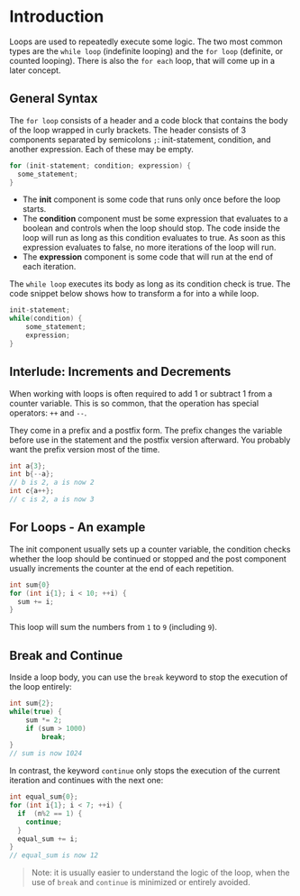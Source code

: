 # Introduction

Loops are used to repeatedly execute some logic.
The two most common types are the `while loop` (indefinite looping) and the `for loop` (definite, or counted looping).
There is also the `for each` loop, that will come up in a later concept.


## General Syntax

The `for loop` consists of a header and a code block that contains the body of the loop wrapped in curly brackets.
The header consists of 3 components separated by semicolons `;`:  init-statement, condition, and another expression.
Each of these may be empty.

```cpp
for (init-statement; condition; expression) {
  some_statement;
}
```

- The **init** component is some code that runs only once before the loop starts.
- The **condition** component must be some expression that evaluates to a boolean and controls when the loop should stop.
The code inside the loop will run as long as this condition evaluates to true.
As soon as this expression evaluates to false, no more iterations of the loop will run.
- The **expression** component is some code that will run at the end of each iteration.


The `while loop` executes its body as long as its condition check is true.
The code snippet below shows how to transform a for into a while loop.

```cpp
init-statement;
while(condition) {
    some_statement;
    expression;
}
```

## Interlude: Increments and Decrements

When working with loops is often required to add 1 or subtract 1 from a counter variable.
This is so common, that the operation has special operators: `++` and `--`.

They come in a prefix and a postfix form.
The prefix changes the variable before use in the statement and the postfix version afterward.
You probably want the prefix version most of the time.

```cpp
int a{3};
int b{--a};
// b is 2, a is now 2
int c{a++};
// c is 2, a is now 3
```

## For Loops - An example

The init component usually sets up a counter variable, the condition checks whether the loop should be continued or stopped and the post component usually increments the counter at the end of each repetition.

```cpp
int sum{0}
for (int i{1}; i < 10; ++i) {
  sum += i;
}
```

This loop will sum the numbers from `1` to `9` (including `9`). 

## Break and Continue

Inside a loop body, you can use the `break` keyword to stop the execution of the loop entirely:

```cpp
int sum{2};
while(true) {
    sum *= 2;
    if (sum > 1000)
        break;
}
// sum is now 1024
```

In contrast, the keyword `continue` only stops the execution of the current iteration and continues with the next one:

```cpp
int equal_sum{0};
for (int i{1}; i < 7; ++i) {
  if  (n%2 == 1) {
    continue;
  }
  equal_sum += i;
}
// equal_sum is now 12
```
> Note: it is usually easier to understand the logic of the loop, when the use of `break` and `continue` is minimized or entirely avoided.
